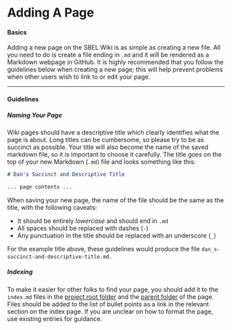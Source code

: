 # Adding A Page

#### Basics
Adding a new page on the SBEL Wiki is as simple as creating a new file. All you need to do is create a file ending in `.md` and it will be rendered as a Markdown webpage in GitHub. It is highly recommended that you follow the guidelines below when creating a new page; this will help prevent problems when other users wish to link to or edit your page.

---

#### Guidelines

##### Naming Your Page
Wiki pages should have a descriptive title which clearly identifies what the page is about. Long titles can be cumbersome, so please try to be as succinct as possible. Your title will also become the name of the saved markdown file, so it is important to choose it carefully. The title goes on the top of your new Markdown (`.md`) file and looks something like this:

```Markdown
# Dan's Succinct and Descriptive Title

... page contents ...
```

When saving your new page, the name of the file should be the same as the title, with the following caveats:
- It should be entirely _lowercase_ and should end in `.md`
- All spaces should be replaced with dashes (`-`)
- Any punctuation in the title should be replaced with an underscore (`_`)

For the example title above, these guidelines would produce the file `dan_s-succinct-and-descriptive-title.md`.

##### Indexing
To make it easier for other folks to find your page, you should add it to the `index.md` files in the [project root folder](/lab-wiki/index) and the [parent folder](/lab-wiki/meta/index) of the page. Files should be added to the list of bullet points as a link in the relevant section on the index page. If you are unclear on how to format the page, use existing entries for guidance.